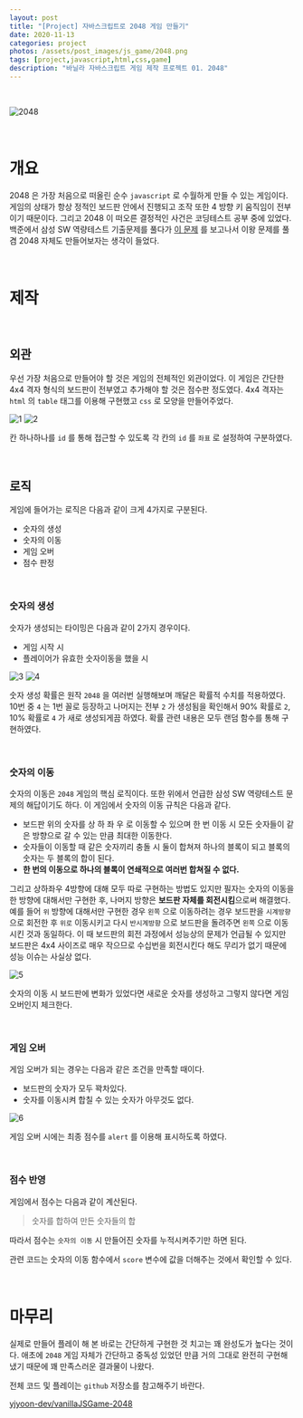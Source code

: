 ```yaml
---
layout: post
title: "[Project] 자바스크립트로 2048 게임 만들기"
date: 2020-11-13
categories: project
photos: /assets/post_images/js_game/2048.png
tags: [project,javascript,html,css,game]
description: "바닐라 자바스크립트 게임 제작 프로젝트 01. 2048"
---
```


<br>

![2048](/assets/post_images/js_game/ex_2048.png)

<br>

# 개요

2048 은 가장 처음으로 떠올린 순수 `javascript` 로 수월하게 만들 수 있는 게임이다. 게임의 상태가 항상 정적인 보드판 안에서 진행되고 조작 또한 4 방향 키 움직임이 전부이기 때문이다. 그리고 2048 이 떠오른 결정적인 사건은 코딩테스트 공부 중에 있었다. 백준에서 삼성 SW 역량테스트 기출문제를 풀다가 [이 문제](https://yjyoon-dev.github.io/boj/2020/10/20/boj-12100/) 를 보고나서 이왕 문제를 풀 겸 2048 자체도 만들어보자는 생각이 들었다.

<br>

# 제작

<br>

## 외관

우선 가장 처음으로 만들어야 할 것은 게임의 전체적인 외관이었다. 이 게임은 간단한 4x4 격자 형식의 보드판이 전부였고 추가해야 할 것은 점수판 정도였다. 4x4 격자는 `html` 의 `table` 태그를 이용해 구현했고 `css` 로 모양을 만들어주었다.

![1](/assets/post_images/js_game/2048_1.png)
![2](/assets/post_images/js_game/2048_2.png)

칸 하나하나를 `id` 를 통해 접근할 수 있도록 각 칸의 `id` 를 `좌표` 로 설정하여 구분하였다.

<br>

## 로직

게임에 들어가는 로직은 다음과 같이 크게 4가지로 구분된다.

- 숫자의 생성
- 숫자의 이동
- 게임 오버
- 점수 판정

<br>

### 숫자의 생성

숫자가 생성되는 타이밍은 다음과 같이 2가지 경우이다.

- 게임 시작 시
- 플레이어가 유효한 숫자이동을 했을 시

![3](/assets/post_images/js_game/2048_3.png)
![4](/assets/post_images/js_game/2048_4.png)


숫자 생성 확률은 원작 `2048` 을 여러번 실행해보며 깨달은 확률적 수치를 적용하였다.
10번 중 `4` 는 1번 꼴로 등장하고 나머지는 전부 `2` 가 생성됨을 확인해서 90% 확률로 `2`, 10% 확률로 `4` 가 새로 생성되게끔 하였다. 확률 관련 내용은 모두 랜덤 함수를 통해 구현하였다.

<br>

### 숫자의 이동

숫자의 이동은 `2048` 게임의 핵심 로직이다. 또한 위에서 언급한 삼성 SW 역량테스트 문제의 해답이기도 하다. 이 게임에서 숫자의 이동 규칙은 다음과 같다.

- 보드판 위의 숫자를 상 하 좌 우 로 이동할 수 있으며 한 번 이동 시 모든 숫자들이 같은 방향으로 갈 수 있는 만큼 최대한 이동한다.
- 숫자들이 이동할 때 같은 숫자끼리 충돌 시 둘이 합쳐져 하나의 블록이 되고 블록의 숫자는 두 블록의 합이 된다.
- **한 번의 이동으로 하나의 블록이 연쇄적으로 여러번 합쳐질 수 없다.**

그리고 상하좌우 4방향에 대해 모두 따로 구현하는 방법도 있지만 필자는 숫자의 이동을 한 방향에 대해서만 구현한 후, 나머지 방향은 **보드판 자체를 회전시킴**으로써 해결했다. 예를 들어 `위` 방향에 대해서만 구현한 경우 `왼쪽` 으로 이동하려는 경우 보드판을 `시계방향` 으로 회전한 후 `위로` 이동시키고 다시 `반시계방향` 으로 보드판을 돌려주면 `왼쪽` 으로 이동시킨 것과 동일하다. 이 때 보드판의 회전 과정에서 성능상의 문제가 언급될 수 있지만 보드판은 4x4 사이즈로 매우 작으므로 수십번을 회전시킨다 해도 무리가 없기 때문에 성능 이슈는 사실상 없다.

![5](/assets/post_images/js_game/2048_5.png)

숫자의 이동 시 보드판에 변화가 있었다면 새로운 숫자를 생성하고 그렇지 않다면 게임 오버인지 체크한다.

<br>

### 게임 오버

게임 오버가 되는 경우는 다음과 같은 조건을 만족할 때이다.

- 보드판의 숫자가 모두 꽉차있다.
- 숫자를 이동시켜 합칠 수 있는 숫자가 아무것도 없다.

![6](/assets/post_images/js_game/2048_6.png)

게임 오버 시에는 최종 점수를 `alert` 를 이용해 표시하도록 하였다.

<br>

### 점수 반영

게임에서 점수는 다음과 같이 계산된다.

> 숫자를 합하여 만든 숫자들의 합

따라서 점수는 `숫자의 이동` 시 만들어진 숫자를 누적시켜주기만 하면 된다.

관련 코드는 숫자의 이동 함수에서 `score` 변수에 값을 더해주는 것에서 확인할 수 있다.

<br>

# 마무리

실제로 만들어 플레이 해 본 바로는 간단하게 구현한 것 치고는 꽤 완성도가 높다는 것이다. 애초에 `2048` 게임 자체가 간단하고 중독성 있었던 만큼 거의 그대로 완전히 구현해냈기 때문에 꽤 만족스러운 결과물이 나왔다.

전체 코드 및 플레이는 `github` 저장소를 참고해주기 바란다.

[yjyoon-dev/vanillaJSGame-2048](https://github.com/yjyoon-dev/vanilla-javascript-game/tree/master/2048)

